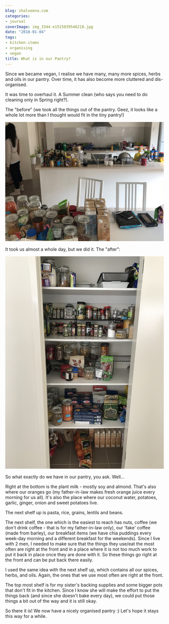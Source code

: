 ```yaml
---
blog: shalveena.com
categories:
- journal
coverImage: img_3344-e1515039546218.jpg
date: "2018-01-04"
tags:
- kitchen-items
- organising
- vegan
title: What is in our Pantry?
---
```


Since we became vegan, I realise we have many, many more spices, herbs and oils in our pantry. Over time, it has also become more cluttered and dis-organised.

It was time to overhaul it. A Summer clean (who says you need to do cleaning only in Spring right?).

The "before" (we took all the things out of the pantry. Geez, it looks like a whole lot more than I thought would fit in the tiny pantry!)

![IMG_3333 edited](images/img_3333-edited.jpg)

It took us almost a whole day, but we did it. The "after":

![IMG_3335](images/img_3335.jpg)

So what exactly do we have in our pantry, you ask. Well...

Right at the bottom is the plant milk - mostly soy and almond. That's also where our oranges go (my father-in-law makes fresh orange juice every morning for us all). It's also the place where our coconut water, potatoes, garlic, ginger, onion and sweet potatoes live.

The next shelf up is pasta, rice, grains, lentils and beans.

The next shelf, the one which is the easiest to reach has nuts, coffee (we don't drink coffee - that is for my father-in-law only), our 'fake' coffee (made from barley), our breakfast items (we have chia puddings every week-day morning and a different breakfast for the weekends). Since I live with 2 men, I needed to make sure that the things they use/eat the most often are right at the front and in a place where it is not too much work to put it back in place once they are done with it. So these things go right at the front and can be put back there easily.

I used the same idea with the next shelf up, which contains all our spices, herbs, and oils. Again, the ones that we use most often are right at the front.

The top most shelf is for my sister's backing supplies and some bigger pots that don't fit in the kitchen. Since I know she will make the effort to put the things back (and since she doesn't bake every day), we could put those things a bit out of the way and it is still okay.

So there it is! We now have a nicely organised pantry :) Let's hope it stays this way for a while.
